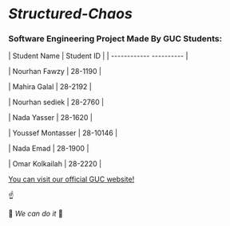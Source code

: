 # **_Structured-Chaos_**

### Software Engineering Project Made By GUC Students:

| Student Name | Student ID |
| ------------   ---------- |

| Nourhan Fawzy | 28-1190 |

| Mahira Galal | 28-2192 |

| Nourhan sediek | 28-2760 |

| Nada Yasser | 28-1620 |

| Youssef Montasser | 28-10146 |

| Nada Emad | 28-1900 |

| Omar Kolkailah | 28-2220 |

[You can visit our official GUC website!](www.met.guc.edu.eg)  

:point_up:

:muscle: _We can do it_ :muscle:
